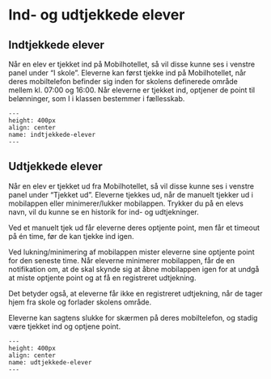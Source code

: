 
# Ind- og udtjekkede elever

## Indtjekkede elever

Når en elev er tjekket ind på Mobilhotellet, så vil disse kunne ses i venstre panel under “I skole”. Eleverne kan først tjekke ind på Mobilhotellet, når deres mobiltelefon befinder sig inden for skolens definerede område mellem kl. 07:00 og 16:00. Når eleverne er tjekket ind, optjener de point til belønninger, som I i klassen bestemmer i fællesskab.

```{figure} indtjekkede-elever.png
---
height: 400px
align: center
name: indtjekkede-elever
---
```

## Udtjekkede elever

Når en elev er tjekket ud fra Mobilhotellet, så vil disse kunne ses i venstre panel under “Tjekket ud”. Eleverne tjekkes ud, når de manuelt tjekker ud i mobilappen eller minimerer/lukker mobilappen. Trykker du på en elevs navn, vil du kunne se en historik for ind- og udtjekninger.

Ved et manuelt tjek ud får eleverne deres optjente point, men får et timeout på én time, før de kan tjekke ind igen.

Ved lukning/minimering af mobilappen mister eleverne sine optjente point for den seneste time. Når eleverne minimerer mobilappen, får de en notifikation om, at de skal skynde sig at åbne mobilappen igen for at undgå at miste optjente point og at få en registreret udtjekning.

Det betyder også, at eleverne får ikke en registreret udtjekning, når de tager hjem fra skole og forlader skolens område.

Eleverne kan sagtens slukke for skærmen på deres mobiltelefon, og stadig være tjekket ind og optjene point.


```{figure} udtjekkede-elever.png
---
height: 400px
align: center
name: udtjekkede-elever
---
```